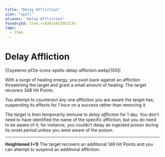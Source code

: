 ```yaml
---
title: "Delay Affliction"
icon: "spell"
aliases: "Delay Affliction"
foundryId: Item.ru83FpsKSZ8h3IJG
tags:
  - Item
---
```


# Delay Affliction
![[systems-pf2e-icons-spells-delay-affliction.webp|150]]

With a surge of healing energy, you push back against an affliction threatening the target and grant a small amount of healing. The target recovers 3d8 Hit Points.

You attempt to counteract any one affliction you are aware the target has, suspending its effects for 1 hour on a success rather than removing it.

The target is then temporarily immune to _delay affliction_ for 1 day. You don't need to have identified the name of the specific affliction, but you do need to be aware of it; for instance, you couldn't delay an ingested poison during its onset period unless you were aware of the poison.

* * *

**Heightened (+1)** The target recovers an additional 1d8 Hit Points and you can attempt to suspend an additional affliction.
